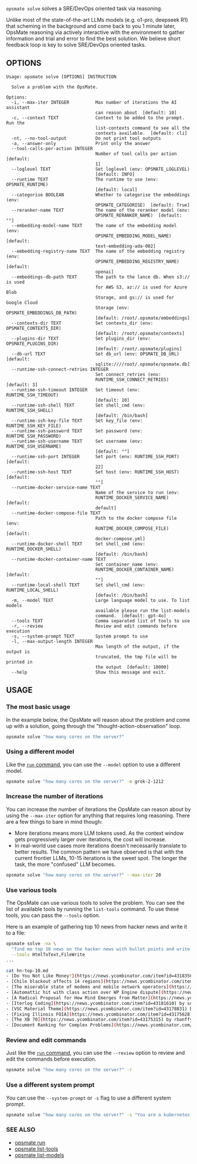 `opsmate solve` solves a SRE/DevOps oriented task via reasoning.

Unlike most of the state-of-the-art LLMs models (e.g. o1-pro, deepseek R1) that scheming in the background and come back to you 1 minute later, OpsMate reasoning via actively interactive with the environment to gather information and trial and error to find the best solution. We believe short feedback loop is key to solve SRE/DevOps oriented tasks.

## OPTIONS

```
Usage: opsmate solve [OPTIONS] INSTRUCTION

  Solve a problem with the OpsMate.

Options:
  -i, --max-iter INTEGER          Max number of iterations the AI assistant
                                  can reason about  [default: 10]
  -c, --context TEXT              Context to be added to the prompt. Run the
                                  list-contexts command to see all the
                                  contexts available.  [default: cli]
  -nt, --no-tool-output           Do not print tool outputs
  -a, --answer-only               Print only the answer
  --tool-calls-per-action INTEGER
                                  Number of tool calls per action  [default:
                                  1]
  --loglevel TEXT                 Set loglevel (env: OPSMATE_LOGLEVEL)
                                  [default: INFO]
  --runtime TEXT                  The runtime to use (env: OPSMATE_RUNTIME)
                                  [default: local]
  --categorise BOOLEAN            Whether to categorise the embeddings (env:
                                  OPSMATE_CATEGORISE)  [default: True]
  --reranker-name TEXT            The name of the reranker model (env:
                                  OPSMATE_RERANKER_NAME)  [default: ""]
  --embedding-model-name TEXT     The name of the embedding model (env:
                                  OPSMATE_EMBEDDING_MODEL_NAME)  [default:
                                  text-embedding-ada-002]
  --embedding-registry-name TEXT  The name of the embedding registry (env:
                                  OPSMATE_EMBEDDING_REGISTRY_NAME)  [default:
                                  openai]
  --embeddings-db-path TEXT       The path to the lance db. When s3:// is used
                                  for AWS S3, az:// is used for Azure Blob
                                  Storage, and gs:// is used for Google Cloud
                                  Storage (env: OPSMATE_EMBEDDINGS_DB_PATH)
                                  [default: /root/.opsmate/embeddings]
  --contexts-dir TEXT             Set contexts_dir (env: OPSMATE_CONTEXTS_DIR)
                                  [default: /root/.opsmate/contexts]
  --plugins-dir TEXT              Set plugins_dir (env: OPSMATE_PLUGINS_DIR)
                                  [default: /root/.opsmate/plugins]
  --db-url TEXT                   Set db_url (env: OPSMATE_DB_URL)  [default:
                                  sqlite:////root/.opsmate/opsmate.db]
  --runtime-ssh-connect-retries INTEGER
                                  Set connect_retries (env:
                                  RUNTIME_SSH_CONNECT_RETRIES)  [default: 3]
  --runtime-ssh-timeout INTEGER   Set timeout (env: RUNTIME_SSH_TIMEOUT)
                                  [default: 10]
  --runtime-ssh-shell TEXT        Set shell_cmd (env: RUNTIME_SSH_SHELL)
                                  [default: /bin/bash]
  --runtime-ssh-key-file TEXT     Set key_file (env: RUNTIME_SSH_KEY_FILE)
  --runtime-ssh-password TEXT     Set password (env: RUNTIME_SSH_PASSWORD)
  --runtime-ssh-username TEXT     Set username (env: RUNTIME_SSH_USERNAME)
                                  [default: ""]
  --runtime-ssh-port INTEGER      Set port (env: RUNTIME_SSH_PORT)  [default:
                                  22]
  --runtime-ssh-host TEXT         Set host (env: RUNTIME_SSH_HOST)  [default:
                                  ""]
  --runtime-docker-service-name TEXT
                                  Name of the service to run (env:
                                  RUNTIME_DOCKER_SERVICE_NAME)  [default:
                                  default]
  --runtime-docker-compose-file TEXT
                                  Path to the docker compose file (env:
                                  RUNTIME_DOCKER_COMPOSE_FILE)  [default:
                                  docker-compose.yml]
  --runtime-docker-shell TEXT     Set shell_cmd (env: RUNTIME_DOCKER_SHELL)
                                  [default: /bin/bash]
  --runtime-docker-container-name TEXT
                                  Set container_name (env:
                                  RUNTIME_DOCKER_CONTAINER_NAME)  [default:
                                  ""]
  --runtime-local-shell TEXT      Set shell_cmd (env: RUNTIME_LOCAL_SHELL)
                                  [default: /bin/bash]
  -m, --model TEXT                Large language model to use. To list models
                                  available please run the list-models
                                  command.  [default: gpt-4o]
  --tools TEXT                    Comma separated list of tools to use
  -r, --review                    Review and edit commands before execution
  -s, --system-prompt TEXT        System prompt to use
  -l, --max-output-length INTEGER
                                  Max length of the output, if the output is
                                  truncated, the tmp file will be printed in
                                  the output  [default: 10000]
  --help                          Show this message and exit.
```

## USAGE

### The most basic usage

In the example below, the OpsMate will reason about the problem and come up with a solution, going through the "thought-action-observation" loop.

```bash
opsmate solve "how many cores on the server?"
```

### Using a different model

Like the [`run` command](./run.md), you can use the `--model` option to use a different model.
```bash
opsmate solve "how many cores on the server?" -m grok-2-1212
```

### Increase the number of iterations

You can increase the number of iterations the OpsMate can reason about by using the `--max-iter` option for anything that requires long reasoning. There are a few things to bare in mind though:

- More iterations means more LLM tokens used. As the context window gets progressively larger over iterations, the cost will increase.
- In real-world use cases more iterations doesn't necessarily translate to better results. The common pattern we have observed is that with the current frontier LLMs, 10-15 iterations is the sweet spot. The longer the task, the more "confused" LLM becomes.

```bash
opsmate solve "how many cores on the server?" --max-iter 20
```

### Use various tools

The OpsMate can use various tools to solve the problem. You can see the list of available tools by running the `list-tools` command. To use these tools, you can pass the `--tools` option.

Here is an example of gathering top 10 news from hacker news and write it to a file:

```bash
opsmate solve -na \
  "find me top 10 news on the hacker news with bullet points and write to hn-top-10.md" \
  --tools HtmlToText,FileWrite
...

cat hn-top-10.md
- [Do You Not Like Money?](https://news.ycombinator.com/item?id=43183568) by rbanffy
- [Chile blackout affects 14 regions](https://news.ycombinator.com/item?id=43182892) by impish9208
- [The miserable state of modems and mobile network operators](https://news.ycombinator.com/item?id=43182854) by hasheddan
- [Automattic hit with class action over WP Engine dispute](https://news.ycombinator.com/item?id=43182576) by rpgbr
- [A Radical Proposal for How Mind Emerges from Matter](https://news.ycombinator.com/item?id=43181520) by Hooke
- [Iterlog Coding](https://news.ycombinator.com/item?id=43181610) by snarkconjecture
- [VSC Material Theme](https://news.ycombinator.com/item?id=43178831) by Inityx
- [Fixing Illinois FOIA](https://news.ycombinator.com/item?id=43175628) by mrkurt
- [The XB 70](https://news.ycombinator.com/item?id=43175315) by rbanffy
- [Document Ranking for Complex Problems](https://news.ycombinator.com/item?id=43174910) by noperator
```

### Review and edit commands

Just like the [`run` command](./run.md), you can use the `--review` option to review and edit the commands before execution.

```bash
opsmate solve "how many cores on the server?" -r
```

### Use a different system prompt

You can use the `--system-prompt` or `-s` flag to use a different system prompt.

```bash
opsmate solve "how many cores on the server?" -s "You are a kubernetes SME"
```

### SEE ALSO

- [opsmate run](./run.md)
- [opsmate list-tools](./list-tools.md)
- [opsmate list-models](./list-models.md)
